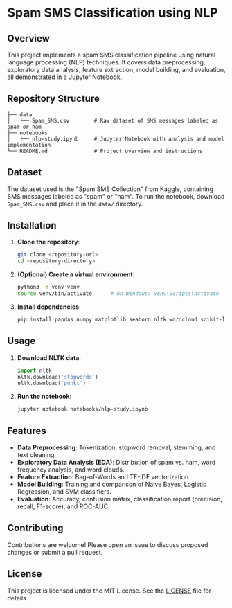 # Spam SMS Classification using NLP

## Overview

This project implements a spam SMS classification pipeline using natural language processing (NLP) techniques. It covers data preprocessing, exploratory data analysis, feature extraction, model building, and evaluation, all demonstrated in a Jupyter Notebook.

## Repository Structure

```
├── data
│   └── Spam_SMS.csv        # Raw dataset of SMS messages labeled as spam or ham
├── notebooks
│   └── nlp-study.ipynb     # Jupyter Notebook with analysis and model implementation
└── README.md               # Project overview and instructions
```

## Dataset

The dataset used is the "Spam SMS Collection" from Kaggle, containing SMS messages labeled as "spam" or "ham". To run the notebook, download `Spam_SMS.csv` and place it in the `data/` directory.

## Installation

1. **Clone the repository**:
   ```bash
   git clone <repository-url>
   cd <repository-directory>
   ```
2. **(Optional) Create a virtual environment**:
   ```bash
   python3 -m venv venv
   source venv/bin/activate      # On Windows: venv\Scripts\activate
   ```
3. **Install dependencies**:
   ```bash
   pip install pandas numpy matplotlib seaborn nltk wordcloud scikit-learn vaderSentiment scipy
   ```

## Usage

1. **Download NLTK data**:
   ```python
   import nltk
   nltk.download('stopwords')
   nltk.download('punkt')
   ```
2. **Run the notebook**:
   ```bash
   jupyter notebook notebooks/nlp-study.ipynb
   ```

## Features

- **Data Preprocessing**: Tokenization, stopword removal, stemming, and text cleaning.
- **Exploratory Data Analysis (EDA)**: Distribution of spam vs. ham, word frequency analysis, and word clouds.
- **Feature Extraction**: Bag-of-Words and TF-IDF vectorization.
- **Model Building**: Training and comparison of Naive Bayes, Logistic Regression, and SVM classifiers.
- **Evaluation**: Accuracy, confusion matrix, classification report (precision, recall, F1-score), and ROC-AUC.

## Contributing

Contributions are welcome! Please open an issue to discuss proposed changes or submit a pull request.

## License

This project is licensed under the MIT License. See the [LICENSE](LICENSE) file for details.

